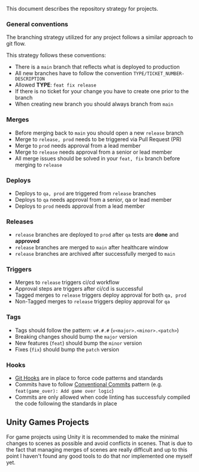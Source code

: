 This document describes the repository strategy for projects.

### General conventions

The branching strategy utilized for any project follows a similar approach to git flow.

This strategy follows these conventions:

* There is a `main` branch that reflects what is deployed to production
* All new branches have to follow the convention `TYPE/TICKET_NUMBER-DESCRIPTION`
* Allowed **TYPE**: `feat fix release`
* If there is no ticket for your change you have to create one prior to the branch
* When creating new branch you should always branch from `main`

### Merges
* Before merging back to `main` you should open a new `release` branch
* Merge to `release, prod` needs to be triggered via Pull Request (PR)
* Merge to `prod` needs approval from a lead member
* Merge to `release` needs approval from a senior or lead member
* All merge issues should be solved in your `feat, fix` branch before merging to `release`

### Deploys
* Deploys to `qa, prod` are triggered from `release` branches
* Deploys to `qa` needs approval from a senior, qa or lead member
* Deploys to `prod` needs approval from a lead member

### Releases
* `release` branches are deployed to `prod` after `qa` tests are **done** and **approved** 
* `release` branches are merged to `main` after healthcare window
* `release` branches are archived after successfully merged to `main`

### Triggers
* Merges to `release` triggers ci/cd workflow
* Approval steps are triggers after ci/cd is successful
* Tagged merges to `release` triggers deploy approval for both `qa, prod`
* Non-Tagged merges to `release` triggers deploy approval for `qa`

### Tags
* Tags should follow the pattern: `v#.#.#` (`v<major>.<minor>.<patch>`)
* Breaking changes should bump the `major` version
* New features (`feat`) should bump the `minor` version
* Fixes (`fix`) should bump the `patch` version

### Hooks
* [Git Hooks](https://git-scm.com/book/en/v2/Customizing-Git-Git-Hooks) are in place to force code patterns and standards
* Commits have to follow [Conventional Commits](https://www.conventionalcommits.org/en/v1.0.0/#specification) pattern  (e.g. `feat(game_over): Add game over logic`)
* Commits are only allowed when code linting has successfuly compiled the code following the standards in place

## Unity Games Projects

For game projects using Unity it is recommended to make the minimal changes to scenes as possible and avoid conflicts in scenes.
That is due to the fact that managing merges of scenes are really difficult and up to this point I haven't found any good tools to do that nor implemented one myself yet.

